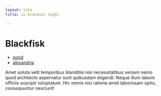 ```yaml
---
layout: site
title: in blackest night

---
```


# Blackfisk

<ul id="menu">
  <li><a href="/pond">pond</a></li>
  <li><a href="/alexandria">alexandria</a></li>
</ul>

Amet soluta velit temporibus blanditiis nisi necessitatibus veniam nemo quod architecto aspernatur sunt quibusdam eligendi. Neque illum labore officiis suscipit voluptatum. Hic omnis nisi ratione amet laboriosam optio, consequuntur nesciunt!
